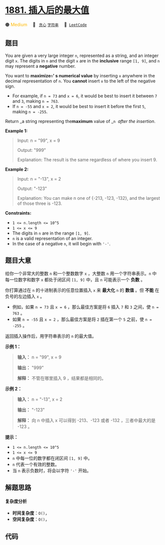 # [1881. 插入后的最大值](https://leetcode.com/problems/maximum-value-after-insertion)

🟠 <font color=#ffb800>Medium</font>&emsp; 🔖&ensp; [`贪心`](/tag/greedy.md) [`字符串`](/tag/string.md)&emsp; 🔗&ensp;[`LeetCode`](https://leetcode.com/problems/maximum-value-after-insertion)

## 题目

You are given a very large integer `n`, represented as a string,​​​​​​ and an
integer digit `x`. The digits in `n` and the digit `x` are in the
**inclusive** range `[1, 9]`, and `n` may represent a **negative** number.

You want to **maximize**`n`**' s numerical value** by inserting `x` anywhere
in the decimal representation of `n`​​​​​​. You **cannot** insert `x` to the
left of the negative sign.

  * For example, if `n = 73` and `x = 6`, it would be best to insert it between `7` and `3`, making `n = 763`.
  * If `n = -55` and `x = 2`, it would be best to insert it before the first `5`, making `n = -255`.

Return _a string representing the**maximum** value of _`n` _​​​​​​ after the
insertion_.



**Example 1:**

> Input: n = "99", x = 9
> 
> Output: "999"
> 
> Explanation: The result is the same regardless of where you insert 9.

**Example 2:**

> Input: n = "-13", x = 2
> 
> Output: "-123"
> 
> Explanation: You can make n one of {-213, -123, -132}, and the largest of those three is -123.

**Constraints:**

  * `1 <= n.length <= 10^5`
  * `1 <= x <= 9`
  * The digits in `n`​​​ are in the range `[1, 9]`.
  * `n` is a valid representation of an integer.
  * In the case of a negative `n`,​​​​​​ it will begin with `'-'`.


## 题目大意

给你一个非常大的整数 `n` 和一个整数数字 `x` ，大整数 `n` 用一个字符串表示。`n` 中每一位数字和数字 `x` 都处于闭区间 `[1, 9]`
中，且 `n` 可能表示一个 **负数** 。

你打算通过在 `n` 的十进制表示的任意位置插入 `x` 来 **最大化** `n` 的 **数值** ​​​​​​。但 **不能** 在负号的左边插入
`x` 。

  * 例如，如果 `n = 73` 且 `x = 6` ，那么最佳方案是将 `6` 插入 `7` 和 `3` 之间，使 `n = 763` 。
  * 如果 `n = -55` 且 `x = 2` ，那么最佳方案是将 `2` 插在第一个 `5` 之前，使 `n = -255` 。

返回插入操作后，用字符串表示的 `n` 的最大值。

**示例 1：**

> 
> 
> 
> 
> 
> **输入：** n = "99", x = 9
> 
> **输出：** "999"
> 
> **解释：** 不管在哪里插入 9 ，结果都是相同的。
> 
> 

**示例 2：**

> 
> 
> 
> 
> 
> **输入：** n = "-13", x = 2
> 
> **输出：** "-123"
> 
> **解释：** 向 n 中插入 x 可以得到 -213、-123 或者 -132 ，三者中最大的是 -123 。
> 
> 

**提示：**

  * `1 <= n.length <= 10^5`
  * `1 <= x <= 9`
  * `n`​​​ 中每一位的数字都在闭区间 `[1, 9]` 中。
  * `n` 代表一个有效的整数。
  * 当 `n` 表示负数时，将会以字符 `'-'` 开始。


## 解题思路

#### 复杂度分析

- **时间复杂度**：`O()`，
- **空间复杂度**：`O()`，

## 代码

```javascript

```
